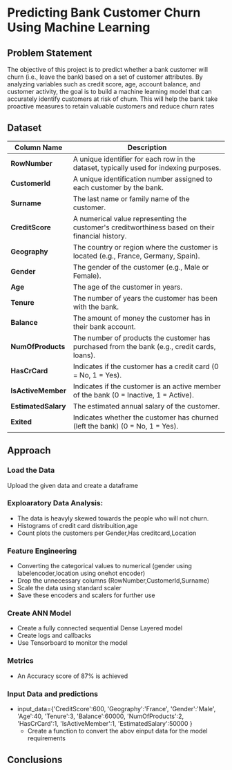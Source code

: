 # Predicting Bank Customer Churn Using Machine Learning

## Problem Statement
The objective of this project is to predict whether a bank customer will churn (i.e., leave the bank) based on a set of customer attributes. By analyzing variables such as credit score, age, account balance, and customer activity, the goal is to build a machine learning model that can accurately identify customers at risk of churn. This will help the bank take proactive measures to retain valuable customers and reduce churn rates

## Dataset

| **Column Name**     | **Description**                                                                                  |
|---------------------|--------------------------------------------------------------------------------------------------|
| **RowNumber**        | A unique identifier for each row in the dataset, typically used for indexing purposes.            |
| **CustomerId**       | A unique identification number assigned to each customer by the bank.                            |
| **Surname**          | The last name or family name of the customer.                                                    |
| **CreditScore**      | A numerical value representing the customer's creditworthiness based on their financial history.  |
| **Geography**        | The country or region where the customer is located (e.g., France, Germany, Spain).              |
| **Gender**           | The gender of the customer (e.g., Male or Female).                                               |
| **Age**              | The age of the customer in years.                                                                |
| **Tenure**           | The number of years the customer has been with the bank.                                         |
| **Balance**          | The amount of money the customer has in their bank account.                                       |
| **NumOfProducts**    | The number of products the customer has purchased from the bank (e.g., credit cards, loans).     |
| **HasCrCard**        | Indicates if the customer has a credit card (0 = No, 1 = Yes).                                   |
| **IsActiveMember**   | Indicates if the customer is an active member of the bank (0 = Inactive, 1 = Active).            |
| **EstimatedSalary**  | The estimated annual salary of the customer.                                                     |
| **Exited**           | Indicates whether the customer has churned (left the bank) (0 = No, 1 = Yes).                    |

## Approach

### Load the Data
Upload the given data and create a dataframe

### Exploaratory Data Analysis:
* The data is heavyly skewed towards the people who will not churn.
* Histograms of credit card distribuition,age
* Count plots the customers per Gender,Has creditcard,Location 

### Feature Engineering
* Converting the categorical values to numerical (gender using labelencoder,location using onehot encoder)
* Drop the unnecessary columns (RowNumber,CustomerId,Surname)
* Scale the data using standard scaler
* Save these encoders and scalers for further use

### Create ANN Model
* Create a fully connected sequential Dense Layered model
* Create logs and callbacks
* Use Tensorboard to monitor the model
### Metrics
* An Accuracy score of 87% is achieved
### Input Data and predictions
* input_data={'CreditScore':600,
            'Geography':'France',
            'Gender':'Male',
            'Age':40,
            'Tenure':3,
            'Balance':60000,
            'NumOfProducts':2,
            'HasCrCard':1,
            'IsActiveMember':1,
            'EstimatedSalary':50000 }
  * Create a function to convert the abov einput data for the model requirements
  
## Conclusions


